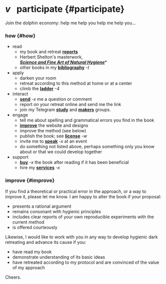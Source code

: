 # _v_ &nbsp; participate {#participate}

Join the dolphin economy: help me help you help me help you...

### how {#how}

- read
	- my book and retreat [____reports____](https://hygienicdarkretreat.com/report)
	- Herbert Shelton's masterwork,  
		[____*Science and Fine Art of Natural Hygiene*____](https://hygienicdarkretreat.com/f/hygiene.pdf)\*
	- other books in my [____bibliography____](#bibliography-influences)&nbsp;_-​t_
- apply
	- darken your room
	- retreat according to this method at home or at a center
	- climb the [____ladder____](#ladder)&nbsp;_-​4_
- interact
	- [____send____](#contact)&nbsp;_-​x_ me a question or comment
	- report on your retreat online and send me the link
	- join my Telegram [____study____](https://t.me/darkroombookstudy) and [____makers____](https://t.me/darkroommakers) groups.
- engage
	- tell me about spelling and grammatical errors you find in the book
	- [____improve____](https://github.com/swimmingly/swimmingly.github.io/issues) the website and designs
	- improve the method (see below)
	- publish the book; see [____license____](#license)&nbsp;_-​w_
	- invite me to [____speak____](#speak)&nbsp;_-​x_ at an event
	- do something not listed above, perhaps something only you know about or that we could develop together
- support
	- [____buy____](#write)&nbsp;_-​x_ the book after reading if it has been beneficial
	- hire my [____services____](#services)&nbsp;_-​x_

### improve {#improve}

If you find a theoretical or practical error in the approach, or a way to improve it, please let me know. I am happy to alter the book if your proposal:

- presents a rational argument
- remains consonant with hygienic principles
- includes clear reports of your own reproducible experiments with the current method
- is offered courteously

Likewise, I would like to work with you in any way to develop hygienic dark retreating and advance its cause if you:

- have read my book 
- demonstrate understanding of its basic ideas
- have retreated according to my protocol and are convinced of the value of my approach

Cheers.

